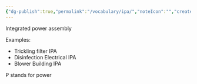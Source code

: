 ```yaml
---
{"dg-publish":true,"permalink":"/vocabulary/ipa/","noteIcon":"","created":"2025-05-20T10:31:25.441-05:00"}
---
```


Integrated power assembly

Examples:
- Trickling filter IPA
- Disinfection Electrical IPA
- Blower Building IPA

P stands for power